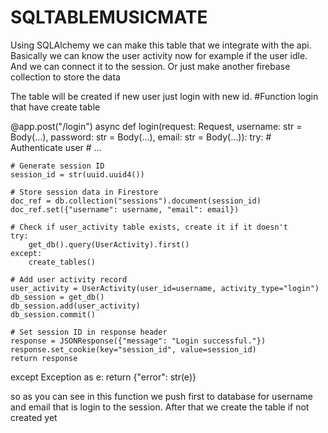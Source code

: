 # SQLTABLEMUSICMATE

Using SQLAlchemy we can make this table that we integrate with the api. Basically we can know the user activity now for example if the user idle. And we can connect it to the session. Or just make another firebase collection to store the data

The table will be created if new user just login with new id.
#Function login that have create table

@app.post("/login") async def login(request: Request, username: str = Body(...), password: str = Body(...), email: str = Body(...)): try: # Authenticate user # ...

    # Generate session ID
    session_id = str(uuid.uuid4())

    # Store session data in Firestore
    doc_ref = db.collection("sessions").document(session_id)
    doc_ref.set({"username": username, "email": email})

    # Check if user_activity table exists, create it if it doesn't
    try:
        get_db().query(UserActivity).first()
    except:
        create_tables()

    # Add user activity record
    user_activity = UserActivity(user_id=username, activity_type="login")
    db_session = get_db()
    db_session.add(user_activity)
    db_session.commit()

    # Set session ID in response header
    response = JSONResponse({"message": "Login successful."})
    response.set_cookie(key="session_id", value=session_id)
    return response
except Exception as e:
    return {"error": str(e)}


so as you can see in this function we push first to database for username and email that is login to the session. After that we create the table if not created yet

